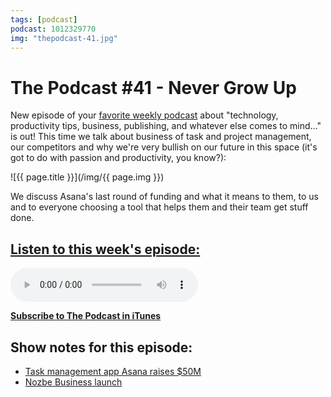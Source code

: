 ```yaml
---
tags: [podcast]
podcast: 1012329770
img: "thepodcast-41.jpg"
---
```


# The Podcast #41 - Never Grow Up

New episode of your [favorite weekly podcast][p] about "technology, productivity tips, business, publishing, and whatever else comes to mind..." is out! This time we talk about business of task and project management, our competitors and why we're very bullish on our future in this space (it's got to do with passion and productivity, you know?):

<!--More-->

![{{ page.title }}](/img/{{ page.img }})

We discuss Asana's last round of funding and what it means to them, to us and to everyone choosing a tool that helps them and their team get stuff done. 

## [Listen to this week's episode:][e]

<audio controls>
<source src="https://files.nozbe.com/podcast/041.mp3" type="audio/mpeg">
</audio>

**[Subscribe to The Podcast in iTunes][i]**

## Show notes for this episode:

  * [Task management app Asana raises $50M](http://fortune.com/2016/03/30/asana-series-c-50-million/)
  * [Nozbe Business launch](https://nozbe.com/blog/nozbe-business/)

[e]: http://thepodcast.fm/episodes/41
[p]: https://michael.gratis/thepodcastfm
[n]: https://nozbe.com/?a=mike
[r]: https://michael.gratis/radex
[i]: https://michael.gratis/thepodcast